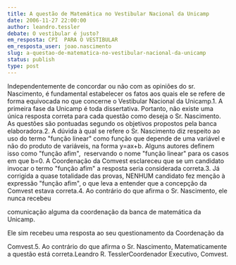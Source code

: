 ```yaml
---
title: A questão de Matemática no Vestibular Nacional da Unicamp
date: 2006-11-27 22:00:00
author: leandro.tessler
debate: O vestibular é justo?
em_resposta: CPI  PARA O VESTIBULAR
em_resposta_user: joao.nascimento
slug: a-questao-de-matematica-no-vestibular-nacional-da-unicamp
status: publish 
type: post
---
```


Independentemente de concordar ou não com as opiniões do sr. Nascimento, é fundamental estabelecer os fatos aos quais ele se refere de forma equivocada no que concerne o Vestibular Nacional da Unicamp.1. A primeira fase da Unicamp é toda dissertativa. Portanto, não existe uma única resposta correta para cada questão como deseja o Sr. Nascimento. As questões são pontuadas segundo os objetivos propostos pela banca elaboradora.2. A dúvida à qual se refere o Sr. Nascimento diz respeito ao uso do termo "função linear" como função que depende de uma variável e não do produto de variáveis, na forma y=ax+b. Alguns autores definem  isso como "função afim",  reservando o nome "função linear" para os casos em que b=0. A Coordenação da Comvest esclareceu que se um candidato invocar o termo "função afim" a resposta seria considerada correta.3. Já corrigida a quase totalidade das provas, NENHUM candidato fez menção à expressão "função afim", o que leva a entender que a concepção da Comvest estava correta.4. Ao contrário do que afirma o Sr. Nascimento, ele nunca recebeu  

comunicação alguma da coordenação da banca de matemática da Unicamp.  

Ele sim recebeu uma resposta ao seu questionamento da Coordenação da  

Comvest.5. Ao contrário do que afirma o Sr. Nascimento, Matematicamente a questão está correta.Leandro R. TesslerCoordenador Executivo, Comvest.
